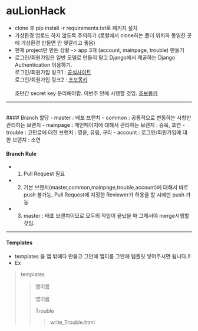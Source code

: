 # auLionHack

- clone 후 pip install -r requirements.txt로 패키지 설치
- 가상환경 업로드 하지 않도록 주의하기 (로컬에서 clone하는 폴더 위치와 동일한 곳에 가상환경 만들면 안 헷갈리고 좋음)
- 현재 project만 만든 상황 -> app 3개 (account, mainpage, trouble) 만들기 
- 로그인/회원가입은 일반 모델로 만들지 말고 Django에서 제공하는 Django Authentication 이용하기.<br>
로그인/회원가입 링크1 : [공식사이트](https://developer.mozilla.org/ko/docs/Learn/Server-side/Django/Authentication)<br>
로그인/회원가입 링크2 : [초보몽키](https://wayhome25.github.io/django/2017/03/01/django-99-my-first-project-2/)
<br><br>
조만간 secret key 분리해야함. 이번주 안에 시행할 것임. [초보몽키](https://wayhome25.github.io/django/2017/07/11/django-settings-secret-key/)

---------------
<br>
#### Branch 할당
- master : 배포 브랜치
- common : 공통적으로 변동하는 사항만 관리하는 브랜치 
- mainpage : 메인페이지에 대해서 관리하는 브랜치 : 승욱, 호연
- trouble : 고민글에 대한 브랜치 : 영윤, 유림, 규리
- account : 로그인/회원가입에 대한 브랜치 : 소연

#### Branch Rule
- 1. Pull Request 필요
- 2. 기본 브랜치(master,common,mainpage,trouble,account)에 대해서 바로 push 불가능, Pull Request에 지정한 Reviewer가 허용을 할 시에만 push 가능
- 3. master : 배포 브랜치이므로 모두의 작업이 끝났을 때 그제서야 merge시행할 것임. 
---------------

#### Templates 

* templates 을 앱 밖에다 만들고 그안에 앱이름 그안에 템플릿 넣어주시면 됩니다.!!
* Ex 

> templates
>
> > 앱이름
> >
> > 앱이름
> >
> > Trouble
> >
> > > write_Trouble.html

